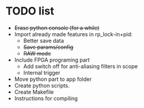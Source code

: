 
# TODO list

  - <del>Erase python console (for a while) </del>
  - Import already made features in rp_lock-in+pid:
    - Better save data
    - <del>Save params/config</del>
    - <del>RAW mode</del>
  - Include FPGA programing part
    - Add switch off for anti-aliasing filters in scope
    - Internal trigger
  - Move python part to app folder
  - Create python scripts.
  - Create Makefile
  - Instructions for compiling
